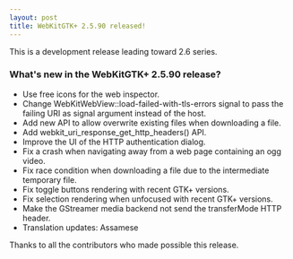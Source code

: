 ```yaml
---
layout: post
title: WebKitGTK+ 2.5.90 released!
---
```


This is a development release leading toward 2.6 series.

### What's new in the WebKitGTK+ 2.5.90 release?

 - Use free icons for the web inspector.
 - Change WebKitWebView::load-failed-with-tls-errors signal to pass
   the failing URI as signal argument instead of the host.
 - Add new API to allow overwrite existing files when downloading a file.
 - Add webkit_uri_response_get_http_headers() API.
 - Improve the UI of the HTTP authentication dialog.
 - Fix a crash when navigating away from a web page containing an ogg video.
 - Fix race condition when downloading a file due to the intermediate
   temporary file.
 - Fix toggle buttons rendering with recent GTK+ versions.
 - Fix selection rendering when unfocused with recent GTK+ versions.
 - Make the GStreamer media backend not send the transferMode HTTP header.
 - Translation updates: Assamese

Thanks to all the contributors who made possible this release.